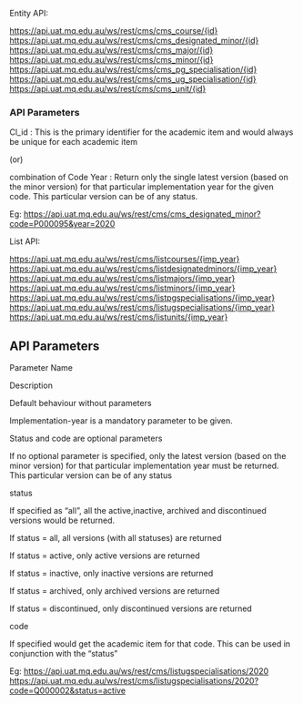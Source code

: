 Entity API:
 
https://api.uat.mq.edu.au/ws/rest/cms/cms_course/{id}
https://api.uat.mq.edu.au/ws/rest/cms/cms_designated_minor/{id}
https://api.uat.mq.edu.au/ws/rest/cms/cms_major/{id}
https://api.uat.mq.edu.au/ws/rest/cms/cms_minor/{id}
https://api.uat.mq.edu.au/ws/rest/cms/cms_pg_specialisation/{id}
https://api.uat.mq.edu.au/ws/rest/cms/cms_ug_specialisation/{id}
https://api.uat.mq.edu.au/ws/rest/cms/cms_unit/{id}


### API Parameters

Cl_id : This is the primary identifier for the academic item and would always be unique for each academic item 

(or)

combination of Code Year : Return only the single latest version (based on the minor version) for that particular implementation year for the given code. This particular version can be of any status.
 
Eg: https://api.uat.mq.edu.au/ws/rest/cms/cms_designated_minor?code=P000095&year=2020
 
List API:
 
https://api.uat.mq.edu.au/ws/rest/cms/listcourses/{imp_year}
https://api.uat.mq.edu.au/ws/rest/cms/listdesignatedminors/{imp_year}
https://api.uat.mq.edu.au/ws/rest/cms/listmajors/{imp_year}
https://api.uat.mq.edu.au/ws/rest/cms/listminors/{imp_year}
https://api.uat.mq.edu.au/ws/rest/cms/listpgspecialisations/{imp_year}
https://api.uat.mq.edu.au/ws/rest/cms/listugspecialisations/{imp_year}
https://api.uat.mq.edu.au/ws/rest/cms/listunits/{imp_year}
 
## API Parameters
 
Parameter Name

Description

Default behaviour without parameters

Implementation-year is a mandatory parameter to be given.

Status and code are optional parameters

 

If no optional parameter is specified, only the latest version (based on the minor version) for that particular implementation year must be returned. This particular version can be of any status

status

If specified as “all”, all the active,inactive, archived and discontinued versions would be returned.

If status = all, all  versions (with all statuses) are returned

 

If status = active, only active versions are returned

If status = inactive, only inactive versions are returned

If status = archived, only archived versions are returned

If status = discontinued, only discontinued versions are returned

code

If specified would get the academic item for that code. This can be used in conjunction with the “status”
 
Eg:
https://api.uat.mq.edu.au/ws/rest/cms/listugspecialisations/2020
https://api.uat.mq.edu.au/ws/rest/cms/listugspecialisations/2020?code=Q000002&status=active
